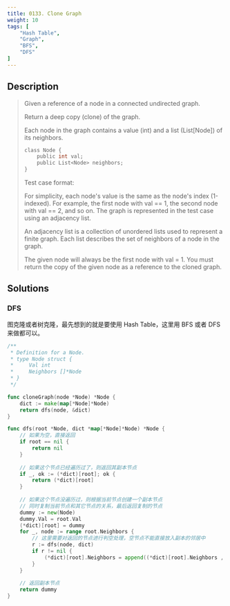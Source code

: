 ```yaml
---
title: 0133. Clone Graph
weight: 10
tags: [
	"Hash Table",
	"Graph",
	"BFS",
	"DFS"
]
---
```

## Description
> Given a reference of a node in a connected undirected graph.
> 
> Return a deep copy (clone) of the graph.
> 
> Each node in the graph contains a value (int) and a list (List[Node]) of its neighbors.
> ```go
> class Node {
>     public int val;
>     public List<Node> neighbors;
> }
>  ```
> 
> Test case format:
> 
> For simplicity, each node's value is the same as the node's index (1-indexed). For example, the first node with val == 1, the second node with val == 2, and so on. The graph is represented in the test case using an adjacency list.
> 
> An adjacency list is a collection of unordered lists used to represent a finite graph. Each list describes the set of neighbors of a node in the graph.
> 
> The given node will always be the first node with val = 1. You must return the copy of the given node as a reference to the cloned graph.

## Solutions
### DFS
图克隆或者树克隆，最先想到的就是要使用 Hash Table，这里用 BFS 或者 DFS 来做都可以。
```go
/**
 * Definition for a Node.
 * type Node struct {
 *     Val int
 *     Neighbors []*Node
 * }
 */

func cloneGraph(node *Node) *Node {
    dict := make(map[*Node]*Node)
    return dfs(node, &dict)
}

func dfs(root *Node, dict *map[*Node]*Node) *Node {
    // 如果为空，直接返回
    if root == nil {
        return nil
    }
    
    // 如果这个节点已经遍历过了，则返回其副本节点
    if _, ok := (*dict)[root]; ok {        
        return (*dict)[root]
    }
    
    // 如果这个节点没遍历过，则根据当前节点创建一个副本节点
    // 同时复制当前节点和其它节点的关系，最后返回复制的节点
    dummy := new(Node)
    dummy.Val = root.Val
    (*dict)[root] = dummy
    for _, node := range root.Neighbors {
        // 这里需要对返回的节点进行判空处理，空节点不能直接放入副本的邻居中
        r := dfs(node, dict)
        if r != nil {
            (*dict)[root].Neighbors = append((*dict)[root].Neighbors , r)    
        }
    }
    
    // 返回副本节点
    return dummy
}
```
